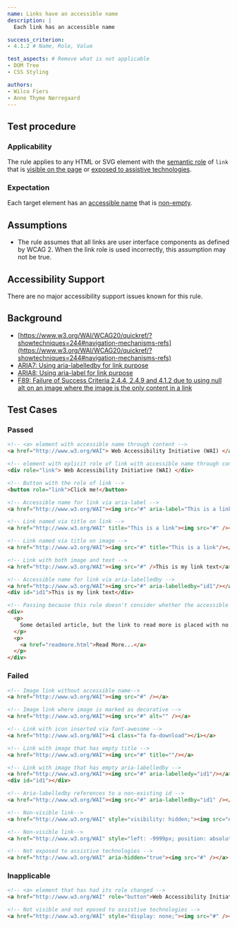 ```yaml
---
name: Links have an accessible name
description: |
  Each link has an accessible name

success_criterion:
- 4.1.2 # Name, Role, Value

test_aspects: # Remove what is not applicable
- DOM Tree
- CSS Styling

authors:
- Wilco Fiers
- Anne Thyme Nørregaard
---
```


## Test procedure

### Applicability

The rule applies to any HTML or SVG element with the [semantic role][] of `link` that is [visible on the page][] or [exposed to assistive technologies][].

### Expectation

Each target element has an [accessible name][] that is [non-empty][].

## Assumptions

- The rule assumes that all links are user interface components as defined by WCAG 2. When the link role is used incorrectly, this assumption may not be true.

## Accessibility Support

There are no major accessibility support issues known for this rule.

## Background

- [https://www.w3.org/WAI/WCAG20/quickref/?showtechniques=244#navigation-mechanisms-refs](https://www.w3.org/WAI/WCAG20/quickref/?showtechniques=244#navigation-mechanisms-refs)
- [ARIA7: Using aria-labelledby for link purpose](https://www.w3.org/TR/WCAG20-TECHS/ARIA7.html)
- [ARIA8: Using aria-label for link purpose](https://www.w3.org/TR/WCAG20-TECHS/ARIA8.html)
- [F89: Failure of Success Criteria 2.4.4, 2.4.9 and 4.1.2 due to using null alt on an image where the image is the only content in a link](http://www.w3.org/TR/WCAG20-TECHS/F89.html)

## Test Cases

### Passed
```html
<!-- <a> element with accessible name through content -->
<a href="http://www.w3.org/WAI"> Web Accessibility Initiative (WAI) </a>
```

```html
<!-- element with eplicit role of link with accessible name through content -->
<div role="link"> Web Accessibility Initiative (WAI) </div>
```

```html
<!-- Button with the role of link -->
<button role="link">Click me!</button>
```

```html
<!-- Accessible name for link via aria-label -->
<a href="http://www.w3.org/WAI"><img src="#" aria-label="This is a link"/></a>
```

```html
<!-- Link named via title on link -->
<a href="http://www.w3.org/WAI" title="This is a link"><img src="#" /></a>
```

```html
<!-- Link named via title on image -->
<a href="http://www.w3.org/WAI"><img src="#" title="This is a link"/></a>
```

```html
<!-- Link with both image and text -->
<a href="http://www.w3.org/WAI"><img src="#" />This is my link text</a>
```

```html
<!-- Accessible name for link via aria-labelledby -->
<a href="http://www.w3.org/WAI"><img src="#" aria-labelledby="id1"/></a>
<div id="id1">This is my link text</div>
```

```html
<!-- Passing because this rule doesn't consider whether the accessible name is descriptive enough -->
<div>
  <p>
    Some detailed article, but the link to read more is placed with no relevance to the text, thereby the link has lost context.
  </p>
  <p>
    <a href="readmore.html">Read More...</a>
  </p>
</div>
```

### Failed

```html
<!-- Image link without accessible name-->
<a href="http://www.w3.org/WAI"><img src="#" /></a>
```

```html
<!-- Image link where image is marked as decorative -->
<a href="http://www.w3.org/WAI"><img src="#" alt="" /></a>
```

```html
<!-- Link with icon inserted via font-awesome -->
<a href="http://www.w3.org/WAI"><i class="fa fa-download"></i></a>
```

```html
<!-- Link with image that has empty title -->
<a href="http://www.w3.org/WAI"><img src="#" title=""/></a>
```

```html
<!-- Link with image that has empty aria-labelledby -->
<a href="http://www.w3.org/WAI"><img src="#" aria-labelledy="id1"/></a>
<div id="id1"></div>
```

```html
<!-- Aria-labelledby references to a non-existing id -->
<a href="http://www.w3.org/WAI"><img src="#" aria-labelledby="id1" /></a>
```

```html
<!-- Non-visible link-->
<a href="http://www.w3.org/WAI" style="visibility: hidden;"><img src="#" /></a>
```

```html
<!-- Non-visible link-->
<a href="http://www.w3.org/WAI" style="left: -9999px; position: absolute;"><img src="#" /></a>
```

```html
<!-- Not exposed to assistive technologies -->
<a href="http://www.w3.org/WAI" aria-hidden="true"><img src="#" /></a>
```

### Inapplicable

```html
<!-- <a> element that has had its role changed -->
<a href="http://www.w3.org/WAI" role="button">Web Accessibility Initiative (WAI)</a>
```

```html
<!-- Not visible and not eposed to assistive technologies -->
<a href="http://www.w3.org/WAI" style="display: none;"><img src="#" /></a>
```

[non-empty]: ../pages/algorithms/non-empty.html
[accessible name]: ../pages/algorithms/accessible-name.html 
[semantic role]: ../pages/algorithms/semantic-role.html 
[exposed to assistive technologies]: ../pages/algorithms/exposed-to-assistive-technologies.html
[visible on the page]: ../pages/algorithms/visible-on-the-page.html
